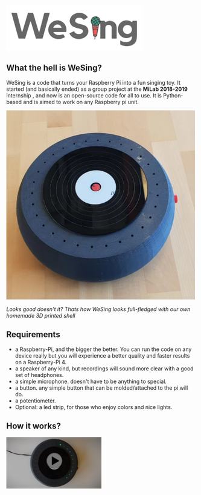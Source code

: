 <img src="Images/WeSingLogo.png"></img>

## What the hell is WeSing?
WeSing is a code that turns your Raspberry Pi into a fun singing toy.
It started (and basically ended) as a group project at the **MiLab 2018-2019** internship , and now is an open-source code for all to use.
It is Python-based and is aimed to work on any Raspberry pi unit.

<img src="Images/Prototype.png" height="500" width="500"></img>

_Looks good doesn't it? Thats how WeSing looks full-fledged with our own homemade 3D printed shell_


## Requirements
* a Raspberry-Pi, and the bigger the better. You can run the code on any device really but you will experience a better quality and faster results on a Raspberry-Pi 4.
* a speaker of any kind, but recordings will sound more clear with a good set of headphones.
* a simple microphone. doesn't have to be anything to special.
* a button. any simple button that can be molded/attached to the pi will do.
* a potentiometer.
* Optional: a led strip, for those who enjoy colors and nice lights.

## How it works?
[<img src="Images/PlayVideo.png" width="50%">](https://youtu.be/ua87AhBrVBc)
